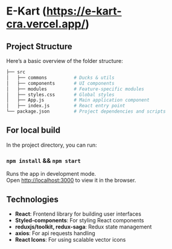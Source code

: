
# E-Kart (https://e-kart-cra.vercel.app/)

## Project Structure

Here’s a basic overview of the folder structure:

```bash
├── src
│   ├── commons          # Ducks & utils
│   ├── components       # UI components
│   ├── modules          # Feature-specific modules
│   ├── styles.css       # Global styles
│   ├── App.js           # Main application component
│   ├── index.js         # React entry point
└── package.json         # Project dependencies and scripts
```

## For local build

In the project directory, you can run:

### `npm install`  && `npm start` 

Runs the app in development mode.  
Open [http://localhost:3000](http://localhost:3000) to view it in the browser.

## Technologies

- **React**: Frontend library for building user interfaces
- **Styled-components**: For styling React components
- **reduxjs/toolkit, redux-saga**: Redux state management
- **axios**: For api requests handling 
- **React Icons**: For using scalable vector icons

